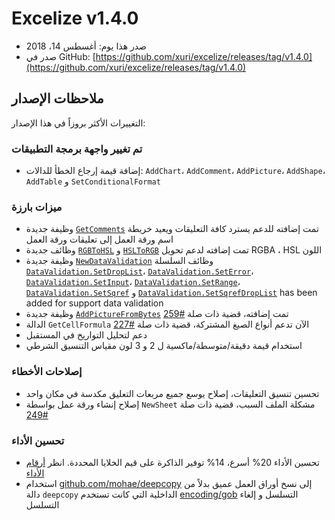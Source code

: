 # Excelize v1.4.0

* صدر هذا يوم: أغسطس 14، 2018
* صدر في GitHub: [https://github.com/xuri/excelize/releases/tag/v1.4.0](https://github.com/xuri/excelize/releases/tag/v1.4.0)

## ملاحظات الإصدار

التغييرات الأكثر بروزاً في هذا الإصدار:

### تم تغيير واجهة برمجة التطبيقات

* إضافة قيمة إرجاع الخطأ للدالات: `AddChart`، `AddComment`، `AddPicture`، `AddShape`، `AddTable` و `SetConditionalFormat`

### ميزات بارزة

* وظيفة جديدة [`GetComments`](https://pkg.go.dev/github.com/xuri/excelize@v1.4.0#File.GetComments) تمت إضافته للدعم يسترد كافة التعليقات ويعيد خريطة اسم ورقة العمل إلى تعليقات ورقة العمل
* وظائف جديدة [`RGBToHSL`](https://pkg.go.dev/github.com/xuri/excelize@v1.4.0#RGBToHSL) و [`HSLToRGB`](https://pkg.go.dev/github.com/xuri/excelize@v1.4.0#HSLToRGB) تمت إضافته لدعم تحويل RGBA ، HSL اللون
* وظيفة جديدة [`NewDataValidation`](https://pkg.go.dev/github.com/xuri/excelize@v1.4.0#NewDataValidation) وظائف السلسلة [`DataValidation.SetDropList`](https://pkg.go.dev/github.com/xuri/excelize@v1.4.0#DataValidation.SetDropList)، [`DataValidation.SetError`](https://pkg.go.dev/github.com/xuri/excelize@v1.4.0#DataValidation.SetError)، [`DataValidation.SetInput`](https://pkg.go.dev/github.com/xuri/excelize@v1.4.0#DataValidation.SetInput)، [`DataValidation.SetRange`](https://pkg.go.dev/github.com/xuri/excelize@v1.4.0#DataValidation.SetRange)، [`DataValidation.SetSqref`](https://pkg.go.dev/github.com/xuri/excelize@v1.4.0#DataValidation.SetSqref) و [`DataValidation.SetSqrefDropList`](https://pkg.go.dev/github.com/xuri/excelize@v1.4.0#DataValidation.SetSqrefDropList) has been added for support data validation
* وظيفة جديدة [`AddPictureFromBytes`](https://pkg.go.dev/github.com/xuri/excelize@v1.4.0#File.AddPictureFromBytes) تمت إضافته، قضية ذات صلة [#259](https://github.com/xuri/excelize/issues/259)
* الدالة `GetCellFormula` الآن تدعم أنواع الصيغ المشتركة، قضية ذات صلة [#227](https://github.com/xuri/excelize/issues/227)
* دعم لتحليل التواريخ في المستقبل
* استخدام قيمة دقيقة/متوسطة/ماكسية ل 2 و 3 لون مقياس التنسيق الشرطي

### إصلاحات الأخطاء

* تحسين تنسيق التعليقات، إصلاح يوسع جميع مربعات التعليق مكدسة في مكان واحد
* إصلاح إنشاء ورقة عمل بواسطة `NewSheet` مشكلة الملف السبب، قضية ذات صلة [#249](https://github.com/xuri/excelize/issues/249)

### تحسين الأداء

* تحسين الأداء 20% أسرع، 14% توفير الذاكرة على قيم الخلايا المحددة. انظر [أرقام الأداء](https://github.com/xuri/excelize/wiki#performance-figures)
* استخدام [github.com/mohae/deepcopy](github.com/mohae/deepcopy) إلى نسخ أوراق العمل عميق بدلاً من دالة `deepcopy` الداخلية التي كانت تستخدم [encoding/gob](https://go.dev/blog/gob) التسلسل و إلغاء التسلسل
